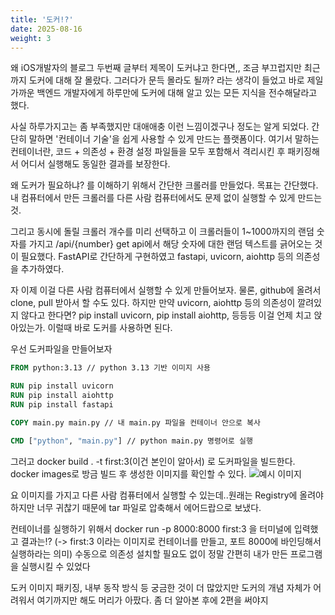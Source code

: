 ```yaml
---
title: '도커!?'
date: 2025-08-16
weight: 3
---
```


왜 iOS개발자의 블로그 두번째 글부터 제목이 도커냐고 한다면,,
조금 부끄럽지만 최근까지 도커에 대해 잘 몰랐다.
그러다가 문득 몰라도 될까? 라는 생각이 들었고 바로 제일 가까운 백엔드 개발자에게 하루만에 도커에 대해 알고 있는 모든 지식을 전수해달라고 했다.

사실 하루가지고는 좀 부족했지만 대애애충 이런 느낌이겠구나 정도는 알게 되었다.
간단히 말하면 '컨테이너 기술'을 쉽게 사용할 수 있게 만드는 플랫폼이다.
여기서 말하는 컨테이너란, 코드 + 의존성 + 환경 설정 파일들을 모두 포함해서 격리시킨 후 패키징해서 어디서 실행해도 동일한 결과를 보장한다.

왜 도커가 필요하냐? 를 이해하기 위해서 간단한 크롤러를 만들었다.
목표는 간단했다.
내 컴퓨터에서 만든 크롤러를 다른 사람 컴퓨터에서도 문제 없이 실행할 수 있게 만드는 것.

그리고 동시에 돌릴 크롤러 개수를 미리 선택하고 이 크롤러들이 1~1000까지의 랜덤 숫자를 가지고 /api/{number} get api에서 해당 숫자에 대한 랜덤 텍스트를 긁어오는 것이 필요했다.
FastAPI로 간단하게 구현하였고 fastapi, uvicorn, aiohttp 등의 의존성을 추가하였다.

자 이제 이걸 다른 사람 컴퓨터에서 실행할 수 있게 만들어보자.
물론, github에 올려서 clone, pull 받아서 할 수도 있다.
하지만 만약 uvicorn, aiohttp 등의 의존성이 깔려있지 않다고 한다면?
pip install uvicorn, pip install aiohttp, 등등등 이걸 언제 치고 앉아있는가.
이럴때 바로 도커를 사용하면 된다.

우선 도커파일을 만들어보자

```Dockerfile
FROM python:3.13 // python 3.13 기반 이미지 사용

RUN pip install uvicorn
RUN pip install aiohttp
RUN pip install fastapi

COPY main.py main.py // 내 main.py 파일을 컨테이너 안으로 복사

CMD ["python", "main.py"] // python main.py 명령어로 실행
```

그러고 docker build . -t first:3(이건 본인이 알아서) 로 도커파일을 빌드한다.
docker images로 방금 빌드 후 생성한 이미지를 확인할 수 있다.
![예시 이미지](/images/imageexample.png)

요 이미지를 가지고 다른 사람 컴퓨터에서 실행할 수 있는데..원래는 Registry에 올려야 하지만 너무 귀찮기 때문에 tar 파일로 압축해서 에어드랍으로 보냈다.

컨테이너를 실행하기 위해서 docker run -p 8000:8000 first:3 을 터미널에 입력했고 결과는!?
(-> first:3 이라는 이미지로 컨테이너를 만들고, 포트 8000에 바인딩해서 실행하라는 의미)
수동으로 의존성 설치할 필요도 없이 정말 간편히 내가 만든 프로그램을 실행시킬 수 있었다

도커 이미지 패키징, 내부 동작 방식 등 궁금한 것이 더 많았지만 도커의 개념 자체가 어려워서 여기까지만 해도 머리가 아팠다. 좀 더 알아본 후에 2편을 써야지
